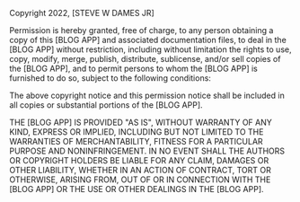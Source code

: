Copyright 2022, [STEVE W DAMES JR]

Permission is hereby granted, free of charge, to any person obtaining a copy of this [BLOG APP] and associated documentation files, to deal in the [BLOG APP] without restriction, including without limitation the rights to use, copy, modify, merge, publish, distribute, sublicense, and/or sell copies of the [BLOG APP], and to permit persons to whom the [BLOG APP] is furnished to do so, subject to the following conditions:

The above copyright notice and this permission notice shall be included in all copies or substantial portions of the [BLOG APP].

THE [BLOG APP] IS PROVIDED "AS IS", WITHOUT WARRANTY OF ANY KIND, EXPRESS OR IMPLIED, INCLUDING BUT NOT LIMITED TO THE WARRANTIES OF MERCHANTABILITY, FITNESS FOR A PARTICULAR PURPOSE AND NONINFRINGEMENT. IN NO EVENT SHALL THE AUTHORS OR COPYRIGHT HOLDERS BE LIABLE FOR ANY CLAIM, DAMAGES OR OTHER LIABILITY, WHETHER IN AN ACTION OF CONTRACT, TORT OR OTHERWISE, ARISING FROM, OUT OF OR IN CONNECTION WITH THE [BLOG APP] OR THE USE OR OTHER DEALINGS IN THE [BLOG APP].